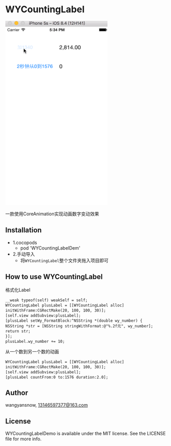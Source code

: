 # WYCountingLabel
<img src="https://github.com/wangyansnow/WYCountingLabel/blob/master/Example/NumberAnimation.gif" width=320 height=576>


一款使用CoreAnimation实现动画数字变动效果

## Installation

- 1.cocopods
	* pod 'WYCountingLabelDem'
- 2.手动导入
	* 将`WYCountingLabel`整个文件夹拖入项目即可
## How to use WYCountingLabel
格式化Label
```
__weak typeof(self) weakSelf = self;
WYCountingLabel plusLabel = [[WYCountingLabel alloc] initWithFrame:CGRectMake(20, 100, 100, 30)];
[self.view addSubview:plusLabel];
[plusLabel setWy_FormatBlock:^NSString *(double wy_number) {
NSString *str = [NSString stringWithFormat:@"%.2f元", wy_number];
return str;
}];
plusLabel.wy_number += 10;    
```
从一个数到另一个数的动画
```
WYCountingLabel plusLabel = [[WYCountingLabel alloc] initWithFrame:CGRectMake(20, 100, 100, 30)];
[self.view addSubview:plusLabel];
[plusLabel countFrom:0 to:1576 duration:2.0];
```
## Author

wangyansnow, 13146597377@163.com

## License

WYCountingLabelDemo is available under the MIT license. See the LICENSE file for more info.
